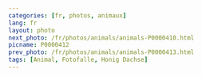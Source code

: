 ```yaml
---
categories: [fr, photos, animaux]
lang: fr
layout: photo
next_photo: /fr/photos/animals/animals-P0000410.html
picname: P0000412
prev_photo: /fr/photos/animals/animals-P0000413.html
tags: [Animal, Fotofalle, Honig Dachse]
---
```

